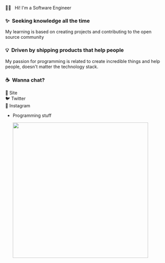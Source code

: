 🖖🏼 &nbsp; Hi! I'm a Software Engineer 

### ✨&nbsp; Seeking knowledge all the time

My learning is based on creating projects and contributing to the open source community

### 💡&nbsp; Driven by shipping products that help people

My passion for programming is related to create incredible things and help people, doesn't matter the technology stack.


### ☕️&nbsp; Wanna chat?

🚀 Site <br>
🐦 Twitter<br>
📸 Instagram<br>

- Programming stuff

  <img  src="https://github-readme-streak-stats.herokuapp.com?user=rafaelmatostj&theme=midnight-purple" style="max-width:100%;" width="430" align="middle">
